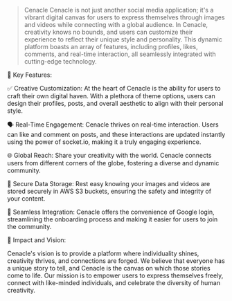 > Cenacle
Cenacle is not just another social media application; it's a vibrant digital canvas for users to express themselves through images and videos while connecting with a global audience. In Cenacle, creativity knows no bounds, and users can customize their experience to reflect their unique style and personality. This dynamic platform boasts an array of features, including profiles, likes, comments, and real-time interaction, all seamlessly integrated with cutting-edge technology.

🎨 Key Features:

✅ Creative Customization: At the heart of Cenacle is the ability for users to craft their own digital haven. With a plethora of theme options, users can design their profiles, posts, and overall aesthetic to align with their personal style.

🗣️ Real-Time Engagement: Cenacle thrives on real-time interaction. Users can like and comment on posts, and these interactions are updated instantly using the power of socket.io, making it a truly engaging experience.

🌐 Global Reach: Share your creativity with the world. Cenacle connects users from different corners of the globe, fostering a diverse and dynamic community.

🔐 Secure Data Storage: Rest easy knowing your images and videos are stored securely in AWS S3 buckets, ensuring the safety and integrity of your content.

🔗 Seamless Integration: Cenacle offers the convenience of Google login, streamlining the onboarding process and making it easier for users to join the community.

🚀 Impact and Vision:

Cenacle's vision is to provide a platform where individuality shines, creativity thrives, and connections are forged. We believe that everyone has a unique story to tell, and Cenacle is the canvas on which those stories come to life. Our mission is to empower users to express themselves freely, connect with like-minded individuals, and celebrate the diversity of human creativity.
